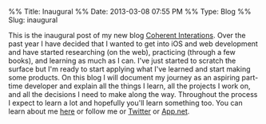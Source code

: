 %% Title: Inaugural
%% Date: 2013-03-08 07:55 PM
%% Type: Blog
%% Slug: inaugural

This is the inaugural post of my new blog [Coherent Interations](/).  Over the past year I have decided that I wanted to get into iOS and web development and have started researching (on the web), practicing (through a few books), and learning as much as I can.  I've just started to scratch the surface but I'm ready to start applying what I've learned and start making some products.  On this blog I will document my journey as an aspiring part-time developer and explain all the things I learn, all the projects I work on, and all the decisions I need to make along the way.  Throughout the process I expect to learn a lot and hopefully you'll learn something too.  You can learn about me [here](/about) or follow me or [Twitter](https://twitter.com/jdbroadb) or [App.net](https://alpha.app.net/jbro).
